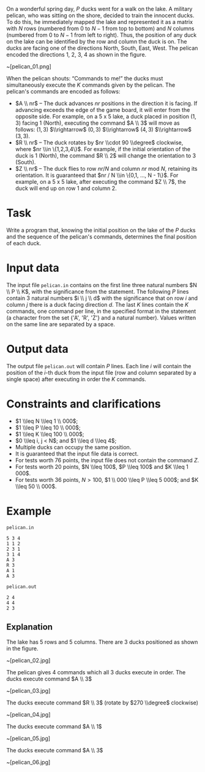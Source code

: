 On a wonderful spring day, $P$ ducks went for a walk on the lake. A military pelican, who was sitting on the shore, decided to train the innocent ducks. To do this, he immediately mapped the lake and represented it as a matrix with $N$ rows (numbered from $0$ to $N - 1$ from top to bottom) and $N$ columns (numbered from $0$ to $N - 1$ from left to right). Thus, the position of any duck on the lake can be identified by the row and column the duck is on. The ducks are facing one of the directions North, South, East, West. The pelican encoded the directions $1$, $2$, $3$, $4$ as shown in the figure.

~[pelican_01.png]

When the pelican shouts: “Commands to me!” the ducks must simultaneously execute the $K$ commands given by the pelican. The pelican's commands are encoded as follows:

* $A \\ nr$ – The duck advances $nr$ positions in the direction it is facing. If advancing exceeds the edge of the game board, it will enter from the opposite side. For example, on a $5$ x $5$ lake, a duck placed in position ($1, 3$) facing $1$ (North), executing the command $A \\ 3$ will move as follows: ($1, 3$) $\\rightarrow$ ($0, 3$) $\\rightarrow$ ($4, 3$) $\\rightarrow$ ($3, 3$).
* $R \\ nr$ – The duck rotates by $nr \\cdot 90 \\degree$ clockwise, where $nr \\in \{1,2,3,4\}$. For example, if the initial orientation of the duck is $1$ (North), the command $R \\ 2$ will change the orientation to $3$ (South).
* $Z \\ nr$ – The duck flies to row $nr / N$ and column $nr$ mod $N$, retaining its orientation. It is guaranteed that $nr / N \\in \{0,1, ..., N - 1\}$. For example, on a $5$ x $5$ lake, after executing the command $Z \\ 7$, the duck will end up on row $1$ and column $2$.

# Task

Write a program that, knowing the initial position on the lake of the $P$ ducks and the sequence of the pelican's commands, determines the final position of each duck.

# Input data

The input file `pelican.in` contains on the first line three natural numbers $N \\ P \\ K$, with the significance from the statement. The following $P$ lines contain $3$ natural numbers $i \\ j \\ d$ with the significance that on row $i$ and column $j$ there is a duck facing direction $d$. The last $K$ lines contain the $K$ commands, one command per line, in the specified format in the statement (a character from the set {'A', 'R', 'Z'} and a natural number). Values written on the same line are separated by a space.

# Output data

The output file `pelican.out` will contain $P$ lines. Each line $i$ will contain the position of the $i$-th duck from the input file (row and column separated by a single space) after executing in order the $K$ commands.

# Constraints and clarifications

* $1 \\leq N \\leq 1 \\ 000$;
* $1 \\leq P \\leq 10 \\ 000$;
* $1 \\leq K \\leq 100 \\ 000$;
* $0 \\leq i, j < N$; and $1 \\leq d \\leq 4$;
* Multiple ducks can occupy the same position.
* It is guaranteed that the input file data is correct.
* For tests worth $76$ points, the input file does not contain the command $Z$.
* For tests worth $20$ points, $N \\leq 100$, $P \\leq 100$ and $K \\leq 1 000$.
* For tests worth $36$ points, $N > 100$, $1 \\ 000 \\leq P \\leq 5 000$; and $K \\leq 50 \\ 000$.

# Example

`pelican.in`
```
5 3 4
1 1 2
2 3 1
3 1 4
A 3
R 3
A 1
A 3
```

`pelican.out`
```
2 4
4 4
2 3
```

## Explanation

The lake has $5$ rows and $5$ columns. There are $3$ ducks positioned as shown in the figure.

~[pelican_02.jpg]

The pelican gives $4$ commands which all $3$ ducks execute in order. The ducks execute command $A \\ 3$

~[pelican_03.jpg]

The ducks execute command $R \\ 3$ (rotate by $270 \\degree$ clockwise)

~[pelican_04.jpg]

The ducks execute command $A \\ 1$

~[pelican_05.jpg]

The ducks execute command $A \\ 3$

~[pelican_06.jpg]